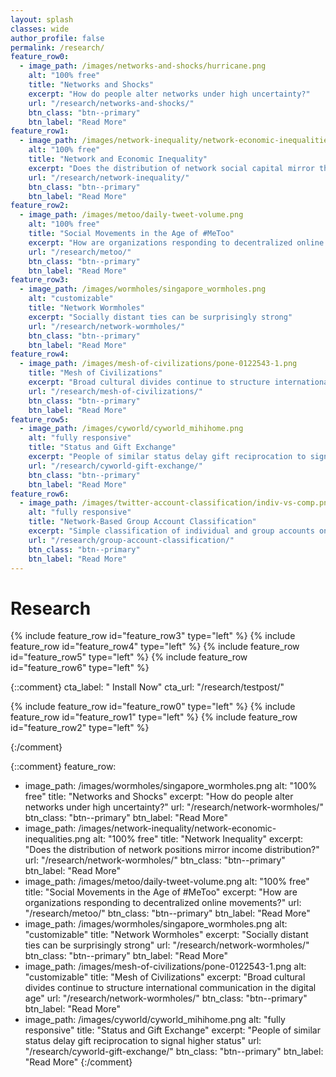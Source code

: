 ```yaml
---
layout: splash
classes: wide
author_profile: false
permalink: /research/
feature_row0:
  - image_path: /images/networks-and-shocks/hurricane.png
    alt: "100% free"
    title: "Networks and Shocks"
    excerpt: "How do people alter networks under high uncertainty?"
    url: "/research/networks-and-shocks/"
    btn_class: "btn--primary"
    btn_label: "Read More"
feature_row1:
  - image_path: /images/network-inequality/network-economic-inequalities.png
    alt: "100% free"
    title: "Network and Economic Inequality"
    excerpt: "Does the distribution of network social capital mirror the distribution of income?"
    url: "/research/network-inequality/"
    btn_class: "btn--primary"
    btn_label: "Read More"
feature_row2:
  - image_path: /images/metoo/daily-tweet-volume.png
    alt: "100% free"
    title: "Social Movements in the Age of #MeToo"
    excerpt: "How are organizations responding to decentralized online movements?"
    url: "/research/metoo/"
    btn_class: "btn--primary"
    btn_label: "Read More"
feature_row3:
  - image_path: /images/wormholes/singapore_wormholes.png
    alt: "customizable"
    title: "Network Wormholes"
    excerpt: "Socially distant ties can be surprisingly strong"
    url: "/research/network-wormholes/"
    btn_class: "btn--primary"
    btn_label: "Read More"
feature_row4:
  - image_path: /images/mesh-of-civilizations/pone-0122543-1.png
    title: "Mesh of Civilizations"
    excerpt: "Broad cultural divides continue to structure international communication in the digital age"
    url: "/research/mesh-of-civilizations/"
    btn_class: "btn--primary"
    btn_label: "Read More"
feature_row5:
  - image_path: /images/cyworld/cyworld_mihihome.png
    alt: "fully responsive"
    title: "Status and Gift Exchange"
    excerpt: "People of similar status delay gift reciprocation to signal higher status"
    url: "/research/cyworld-gift-exchange/"
    btn_class: "btn--primary"
    btn_label: "Read More"
feature_row6:
  - image_path: /images/twitter-account-classification/indiv-vs-comp.png
    alt: "fully responsive"
    title: "Network-Based Group Account Classification"
    excerpt: "Simple classification of individual and group accounts on Twitter"
    url: "/research/group-account-classification/"
    btn_class: "btn--primary"
    btn_label: "Read More"
---
```


# Research
{% include feature_row id="feature_row3" type="left" %}
{% include feature_row id="feature_row4" type="left" %}
{% include feature_row id="feature_row5" type="left" %}
{% include feature_row id="feature_row6" type="left" %}


{::comment}
cta_label: "<i class='fas fa-download'></i> Install Now"
cta_url: "/research/testpost/"

{% include feature_row id="feature_row0" type="left" %}
{% include feature_row id="feature_row1" type="left" %}
{% include feature_row id="feature_row2" type="left" %}

{:/comment}

{::comment}
feature_row:
  - image_path: /images/wormholes/singapore_wormholes.png
    alt: "100% free"
    title: "Networks and Shocks"
    excerpt: "How do people alter networks under high uncertainty?"
    url: "/research/network-wormholes/"
    btn_class: "btn--primary"
    btn_label: "Read More"
  - image_path: /images/network-inequality/network-economic-inequalities.png
    alt: "100% free"
    title: "Network Inequality"
    excerpt: "Does the distribution of network positions mirror income distribution?"
    url: "/research/network-wormholes/"
    btn_class: "btn--primary"
    btn_label: "Read More"
  - image_path: /images/metoo/daily-tweet-volume.png
    alt: "100% free"
    title: "Social Movements in the Age of #MeToo"
    excerpt: "How are organizations responding to decentralized online movements?"
    url: "/research/metoo/"
    btn_class: "btn--primary"
    btn_label: "Read More"
  - image_path: /images/wormholes/singapore_wormholes.png
    alt: "customizable"
    title: "Network Wormholes"
    excerpt: "Socially distant ties can be surprisingly strong"
    url: "/research/network-wormholes/"
    btn_class: "btn--primary"
    btn_label: "Read More"
  - image_path: /images/mesh-of-civilizations/pone-0122543-1.png
    alt: "customizable"
    title: "Mesh of Civilizations"
    excerpt: "Broad cultural divides continue to structure international communication in the digital age"
    url: "/research/network-wormholes/"
    btn_class: "btn--primary"
    btn_label: "Read More"
  - image_path: /images/cyworld/cyworld_mihihome.png
    alt: "fully responsive"
    title: "Status and Gift Exchange"
    excerpt: "People of similar status delay gift reciprocation to signal higher status"
    url: "/research/cyworld-gift-exchange/"
    btn_class: "btn--primary"
    btn_label: "Read More"
{:/comment}
